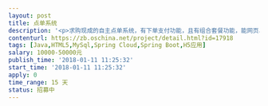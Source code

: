 ```yaml
---                
layout: post       
title: 点单系统           
description: '<p>求购现成的自主点单系统，有下单支付功能，且有组合套餐功能，能网页单独操作也能微信小程序操作。</p>'     
contenturl: https://zb.oschina.net/project/detail.html?id=17918      
tags: [Java,HTML5,MySql,Spring Cloud,Spring Boot,H5应用]            
salary: 10000-50000元          
publish_time: '2018-01-11 11:25:32'         
start_time: '2018-01-11 11:25:32'           
apply: 0                   
time_range: 15 天              
status: 招募中                  
---                 
```

